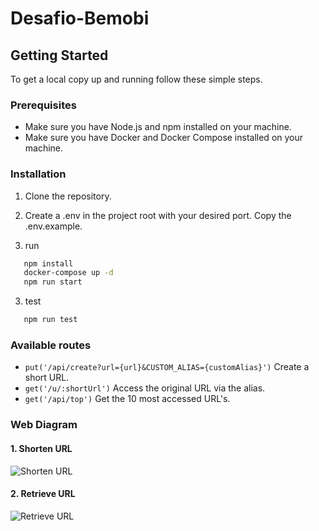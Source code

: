 # Desafio-Bemobi
## Getting Started

To get a local copy up and running follow these simple steps.

### Prerequisites

 - Make sure you have Node.js and npm installed on your machine.
 - Make sure you have Docker and Docker Compose installed on your machine.

### Installation

1. Clone the repository.

2. Create a .env in the project root with your desired port. Copy the .env.example.

2. run 
```sh
   npm install
   docker-compose up -d
   npm run start
```

3. test
```sh
   npm run test
```

### Available routes
   - ```put('/api/create?url={url}&CUSTOM_ALIAS={customAlias}')``` Create a short URL.
   - ```get('/u/:shortUrl')``` Access the original URL via the alias.
   - ```get('/api/top')``` Get the 10 most accessed URL's.


### Web Diagram
#### 1. Shorten URL
![Shorten URL](https://www.websequencediagrams.com/cgi-bin/cdraw?lz=dGl0bGUgU2hvcnRlbiBVUkwKCkNsaWVudC0-QXBpOiBSZXF1aXNpdGEgbyBlbmN1cnRhbWVudG8gZGEAKQVBcGktPkRhdGFiYXNlOiBWZXJpZmljYSBzZSBqw6EgZXhpc3RlIGFsaWFzIG5vIGJhbmNvACUQQ2FzbyBuw6NvACkGYSwgc2FsdmEgAF0FAG4IZGEAZgYAgRgGAC4Hc2FsdmUATwksIHJldG9ybgAoEg&s=default)

#### 2. Retrieve URL
![Retrieve URL](https://www.websequencediagrams.com/cgi-bin/cdraw?lz=dGl0bGUgUmV0cmlldmUgVXJsCgpDbGllbnQtPkFwaTogUmVxdWlzaXRhIGEgVVJMIG9yaWdpbmFsIGEgcGFydGlyIGRvIGFsaWFzCkFwaS0-RGF0YWJhc2U6IFByb2N1cmEgbyBvYmpldG8gbmEgYmFzZSBkZSBkYWRvcwoAJAgAZAdDYXNvIGV4aXN0YSwgcmV0b3JuADQKAFgGAIEVBjogUmVkaXJlY2lvbgCBAgUAgQ0O&s=default)
